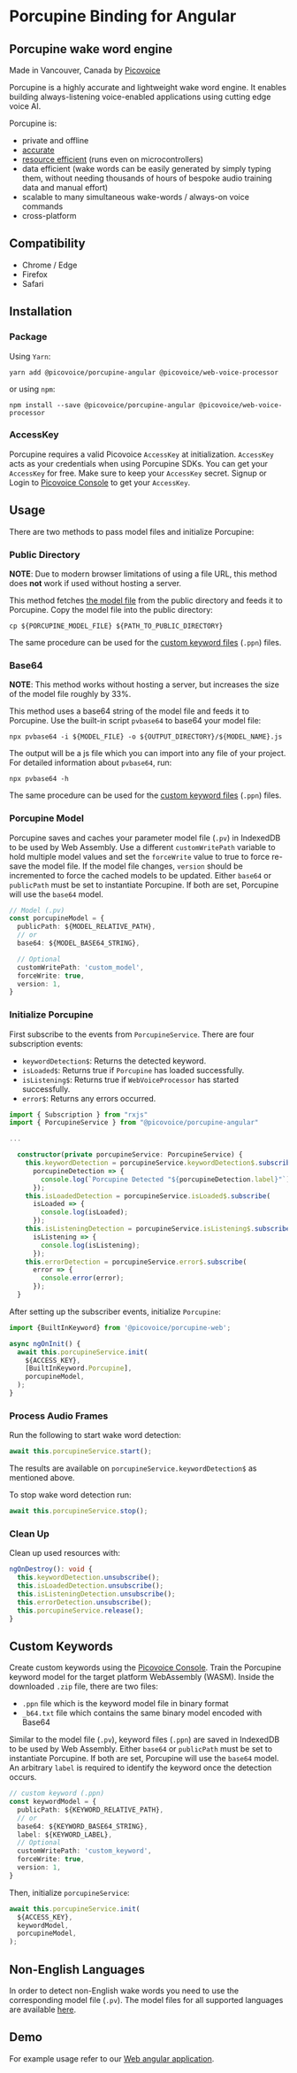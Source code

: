 # Porcupine Binding for Angular

## Porcupine wake word engine

Made in Vancouver, Canada by [Picovoice](https://picovoice.ai)

Porcupine is a highly accurate and lightweight wake word engine. It enables building always-listening voice-enabled
applications using cutting edge voice AI.

Porcupine is:

- private and offline
- [accurate](https://github.com/Picovoice/wake-word-benchmark)
- [resource efficient](https://www.youtube.com/watch?v=T0tAnh8tUQg) (runs even on microcontrollers)
- data efficient (wake words can be easily generated by simply typing them, without needing thousands of hours of
  bespoke audio training data and manual effort)
- scalable to many simultaneous wake-words / always-on voice commands
- cross-platform

## Compatibility

- Chrome / Edge
- Firefox
- Safari

## Installation

### Package

Using `Yarn`:

```console
yarn add @picovoice/porcupine-angular @picovoice/web-voice-processor
```

or using `npm`:

```console
npm install --save @picovoice/porcupine-angular @picovoice/web-voice-processor
```

### AccessKey

Porcupine requires a valid Picovoice `AccessKey` at initialization. `AccessKey` acts as your credentials when using
Porcupine SDKs.
You can get your `AccessKey` for free. Make sure to keep your `AccessKey` secret.
Signup or Login to [Picovoice Console](https://console.picovoice.ai/) to get your `AccessKey`.

## Usage

There are two methods to pass model files and initialize Porcupine:

### Public Directory

**NOTE**: Due to modern browser limitations of using a file URL, this method does __not__ work if used without hosting a
server.

This method fetches [the model file](https://github.com/Picovoice/porcupine/blob/master/lib/common/porcupine_params.pv)
from the public directory and feeds it to Porcupine.
Copy the model file into the public directory:

```console
cp ${PORCUPINE_MODEL_FILE} ${PATH_TO_PUBLIC_DIRECTORY}
```

The same procedure can be used for the [custom keyword files](#custom-keywords) (`.ppn`) files.

### Base64

**NOTE**: This method works without hosting a server, but increases the size of the model file roughly by 33%.

This method uses a base64 string of the model file and feeds it to Porcupine. Use the built-in script `pvbase64` to
base64 your model file:

```console
npx pvbase64 -i ${MODEL_FILE} -o ${OUTPUT_DIRECTORY}/${MODEL_NAME}.js
```

The output will be a js file which you can import into any file of your project. For detailed information
about `pvbase64`,
run:

```console
npx pvbase64 -h
```

The same procedure can be used for the [custom keyword files](#custom-keywords) (`.ppn`) files.

### Porcupine Model

Porcupine saves and caches your parameter model file (`.pv`) in IndexedDB to be used by Web Assembly.
Use a different `customWritePath` variable to hold multiple model values and set the `forceWrite` value to true to force
re-save the model file.
If the model file changes, `version` should be incremented to force the cached models to be updated.
Either `base64` or `publicPath` must be set to instantiate Porcupine. If both are set, Porcupine will use the `base64`
model.

```typescript
// Model (.pv)
const porcupineModel = {
  publicPath: ${MODEL_RELATIVE_PATH},
  // or
  base64: ${MODEL_BASE64_STRING},

  // Optional
  customWritePath: 'custom_model',
  forceWrite: true,
  version: 1,
}
```

### Initialize Porcupine

First subscribe to the events from `PorcupineService`. There are four
subscription events:

- `keywordDetection$`: Returns the detected keyword.
- `isLoaded$`: Returns true if `Porcupine` has loaded successfully.
- `isListening$`: Returns true if `WebVoiceProcessor` has started successfully.
- `error$`:  Returns any errors occurred.

```typescript
import { Subscription } from "rxjs"
import { PorcupineService } from "@picovoice/porcupine-angular"

...

  constructor(private porcupineService: PorcupineService) {
    this.keywordDetection = porcupineService.keywordDetection$.subscribe(
      porcupineDetection => {
        console.log(`Porcupine Detected "${porcupineDetection.label}"`)
      });
    this.isLoadedDetection = porcupineService.isLoaded$.subscribe(
      isLoaded => {
        console.log(isLoaded);
      });
    this.isListeningDetection = porcupineService.isListening$.subscribe(
      isListening => {
        console.log(isListening);
      });
    this.errorDetection = porcupineService.error$.subscribe(
      error => {
        console.error(error);
      });
  }
```

After setting up the subscriber events, initialize `Porcupine`:

```typescript
import {BuiltInKeyword} from '@picovoice/porcupine-web';

async ngOnInit() {
  await this.porcupineService.init(
    ${ACCESS_KEY},
    [BuiltInKeyword.Porcupine],
    porcupineModel,
  );
}
```

### Process Audio Frames

Run the following to start wake word detection:

```typescript
await this.porcupineService.start();
```

The results are available on `porcupineService.keywordDetection$` as mentioned above.

To stop wake word detection run:

```typescript
await this.porcupineService.stop();
```

### Clean Up

Clean up used resources with:

```typescript
ngOnDestroy(): void {
  this.keywordDetection.unsubscribe();
  this.isLoadedDetection.unsubscribe();
  this.isListeningDetection.unsubscribe();
  this.errorDetection.unsubscribe();
  this.porcupineService.release();
}
```

## Custom Keywords

Create custom keywords using the [Picovoice Console](https://console.picovoice.ai/).
Train the Porcupine keyword model for the target platform WebAssembly (WASM).
Inside the downloaded `.zip` file, there are two files:

- `.ppn` file which is the keyword model file in binary format
- `_b64.txt` file which contains the same binary model encoded with Base64

Similar to the model file (`.pv`), keyword files (`.ppn`) are saved in IndexedDB to be used by Web Assembly.
Either `base64` or `publicPath` must be set to instantiate Porcupine. If both are set, Porcupine will use
the `base64` model.
An arbitrary `label` is required to identify the keyword once the detection occurs.

```typescript
// custom keyword (.ppn)
const keywordModel = {
  publicPath: ${KEYWORD_RELATIVE_PATH},
  // or
  base64: ${KEYWORD_BASE64_STRING},
  label: ${KEYWORD_LABEL},
  // Optional
  customWritePath: 'custom_keyword',
  forceWrite: true,
  version: 1,
}
```

Then, initialize `porcupineService`:

```typescript
await this.porcupineService.init(
  ${ACCESS_KEY},
  keywordModel,
  porcupineModel,
);
```

## Non-English Languages

In order to detect non-English wake words you need to use the corresponding model file (`.pv`). The model files for all
supported languages are available [here](https://github.com/Picovoice/porcupine/tree/master/lib/common).

## Demo

For example usage refer to our [Web angular application](https://github.com/Picovoice/porcupine/tree/master/demo/angular).
